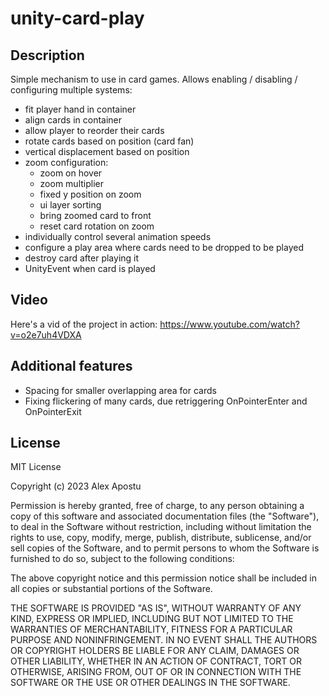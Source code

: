 # unity-card-play

## Description

Simple mechanism to use in card games. Allows enabling / disabling / configuring multiple systems:
- fit player hand in container
- align cards in container
- allow player to reorder their cards
- rotate cards based on position (card fan)
- vertical displacement based on position
- zoom configuration:
  - zoom on hover
  - zoom multiplier
  - fixed y position on zoom
  - ui layer sorting
  - bring zoomed card to front
  - reset card rotation on zoom
- individually control several animation speeds
- configure a play area where cards need to be dropped to be played
- destroy card after playing it
- UnityEvent when card is played

## Video
Here's a vid of the project in action: https://www.youtube.com/watch?v=o2e7uh4VDXA

## Additional features
- Spacing for smaller overlapping area for cards
- Fixing flickering of many cards, due retriggering OnPointerEnter and OnPointerExit

## License
MIT License

Copyright (c) 2023 Alex Apostu

Permission is hereby granted, free of charge, to any person obtaining a copy
of this software and associated documentation files (the "Software"), to deal
in the Software without restriction, including without limitation the rights
to use, copy, modify, merge, publish, distribute, sublicense, and/or sell
copies of the Software, and to permit persons to whom the Software is
furnished to do so, subject to the following conditions:

The above copyright notice and this permission notice shall be included in all
copies or substantial portions of the Software.

THE SOFTWARE IS PROVIDED "AS IS", WITHOUT WARRANTY OF ANY KIND, EXPRESS OR
IMPLIED, INCLUDING BUT NOT LIMITED TO THE WARRANTIES OF MERCHANTABILITY,
FITNESS FOR A PARTICULAR PURPOSE AND NONINFRINGEMENT. IN NO EVENT SHALL THE
AUTHORS OR COPYRIGHT HOLDERS BE LIABLE FOR ANY CLAIM, DAMAGES OR OTHER
LIABILITY, WHETHER IN AN ACTION OF CONTRACT, TORT OR OTHERWISE, ARISING FROM,
OUT OF OR IN CONNECTION WITH THE SOFTWARE OR THE USE OR OTHER DEALINGS IN THE
SOFTWARE.
